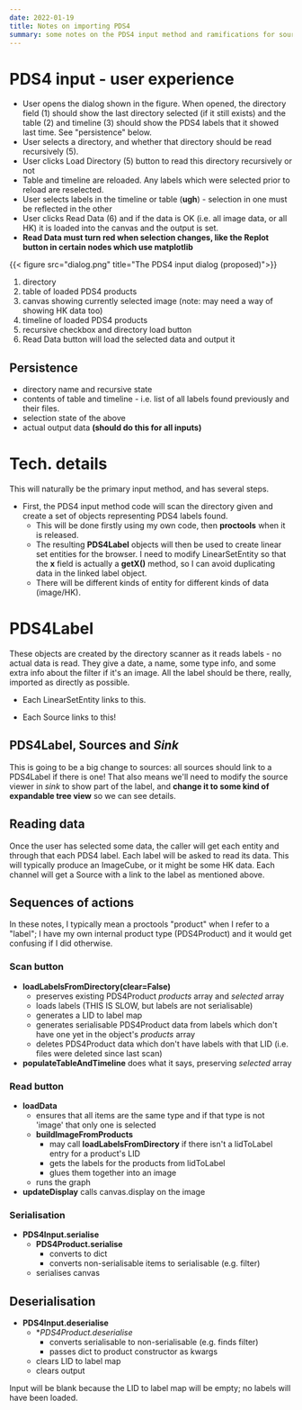 ```yaml
---
date: 2022-01-19
title: Notes on importing PDS4
summary: some notes on the PDS4 input method and ramifications for sources
---
```


# PDS4 input - user experience

* User opens the dialog shown in the figure.
When opened, the directory field (1) should show the last
directory selected (if it still exists) and the table (2) and 
timeline (3) should show
the PDS4 labels that it showed last time. See "persistence" below.
* User selects a directory, and whether that directory should be read
recursively (5).
* User clicks Load Directory (5) button to read this directory recursively or not
* Table and timeline are reloaded. Any labels which were selected prior
to reload are reselected.
* User selects labels in the timeline or table (**ugh**) - selection
in one must be reflected in the other
* User clicks Read Data (6) and if the data is OK (i.e. all image data,
or all HK) it is loaded into the canvas and the output is set.
* **Read Data must turn red when selection changes, like the Replot button
in certain nodes which use matplotlib**

{{< figure src="dialog.png" title="The PDS4 input dialog (proposed)">}}
1. directory
2. table of loaded PDS4 products
3. canvas showing currently selected image (note: may need a way of showing HK
data too)
4. timeline of loaded PDS4 products
5. recursive checkbox and directory load button
6. Read Data button will load the selected data and output it
  

## Persistence
* directory name and recursive state
* contents of table and timeline - i.e. list of all labels found previously
and their files.
* selection state of the above
* actual output data **(should do this for all inputs)**

# Tech. details

This will naturally be the primary input method, and has several steps.

* First, the PDS4 input method code will scan the directory given and create
a set of objects representing PDS4 labels found.
    * This will be done firstly using my own code, then **proctools** when
      it is released.
    * The resulting **PDS4Label** objects will then be used to create
      linear set entities for the browser. I need to modify LinearSetEntity
      so that the **x** field is actually a **getX()** method, so I can
      avoid duplicating data in the linked label object.
    * There will be different kinds of entity for different kinds of
      data (image/HK).

# PDS4Label
      
These objects are created by the directory scanner as it reads labels - no
actual data is read. They give a date, a name, some type info, and some
extra info about the filter if it's an image. All the label should be there,
really, imported as directly as possible.

* Each LinearSetEntity links to this.

* Each Source links to this!

## PDS4Label, Sources and *Sink*

This is going to be a big change to sources: all sources should link
to a PDS4Label if there is one! That also means we'll need to modify the
source viewer in *sink* to show part of the label, and **change it to
some kind of expandable tree view** so we can see details.

## Reading data

Once the user has selected some data, the caller will get each entity
and through that each PDS4 label. Each label will be asked to read
its data. This will typically produce an ImageCube, or it might be some HK
data. Each channel will get a Source with a link to the label as mentioned
above.


## Sequences of actions
In these notes, I typically mean a proctools "product" when I refer
to a "label"; I have my own internal product type (PDS4Product) and it
would get confusing if I did otherwise.

### Scan button

* **loadLabelsFromDirectory(clear=False)**
    * preserves existing PDS4Product *products* array and *selected* array
    * loads labels (THIS IS SLOW, but labels are not serialisable)
    * generates a LID to label map
    * generates serialisable PDS4Product data from labels which don't have one yet
    in the object's *products* array
    * deletes PDS4Product data which don't have labels with that LID (i.e. files were deleted since last scan)
* **populateTableAndTimeline** does what it says, preserving *selected* array

### Read button

* **loadData** 
    * ensures that all items are the same type and if that type is not 'image'
    that only one is selected
    * **buildImageFromProducts** 
        * may call **loadLabelsFromDirectory** if there isn't a lidToLabel entry for a product's LID
        * gets the labels for the products from lidToLabel
        * glues them together into an image
    * runs the graph
* **updateDisplay** calls canvas.display on the image
        
### Serialisation

* **PDS4Input.serialise**
    * **PDS4Product.serialise**
        * converts to dict
        * converts non-serialisable items to serialisable (e.g. filter)
    * serialises canvas
    
        
## Deserialisation

* **PDS4Input.deserialise**
    * **PDS4Product.deserialise*
        * converts serialisable to non-serialisable (e.g. finds filter)
        * passes dict to product constructor as kwargs
    * clears LID to label map
    * clears output
    
Input will be blank because the LID to label map will be empty; no
labels will have been loaded.
